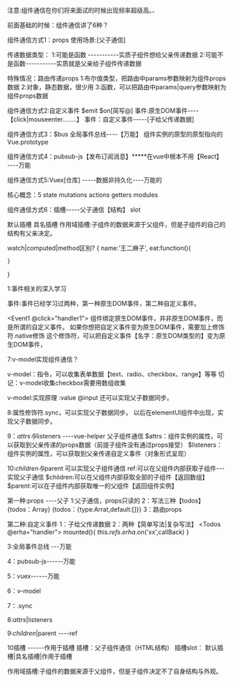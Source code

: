 注意:组件通信在你们将来面试的时候出现频率超级高。、

前面基础的时候：组件通信讲了6种？


组件通信方式1：props
使用场景:[父子通信]

传递数据类型：
1:可能是函数  -----------实质子组件想给父亲传递数据
2:可能不是函数-----------实质就是父亲给子组件传递数据
<TodoList :todos="123"  updateChecked="hander">

特殊情况：路由传递props
1:布尔值类型，把路由中params参数映射为组件props数据
2:对象，静态数据，很少用
3:函数，可以把路由中params|query参数映射为组件props数据



组件通信方式2:自定义事件   $emit  $on[简写@]
事件:原生DOM事件----【click|mouseenter........】
事件：自定义事件-----[子给父传递数据]


组件通信方式3：$bus 全局事件总线----【万能】
组件实例的原型的原型指向的Vue.prototype


组件通信方式4：pubsub-js【发布订阅消息】*****在vue中根本不用【React】 ----万能


组件通信方式5:Vuex[仓库]  -----数据非持久化----万能的

核心概念：5
state 
mutations
actions 
getters 
modules


组件通信方式6：插槽-----父子通信【结构】
slot

默认插槽
具名插槽
作用域插槽:子组件的数据来源于父组件，但是子组件的自己的结构有父亲决定。



watch|computed|method区别?
{
    name:'王二麻子',
    eat:function(){

    }
}



1:事件相关的深入学习

事件:事件已经学习过两种，第一种原生DOM事件，第二种自定义事件。

<Event1 @click="handler1"></Event1>
组件绑定原生DOM事件，并非原生DOM事件，而是所谓的自定义事件。
如果你想把自定义事件变为原生DOM事件，需要加上修饰符.native修饰
这个修饰符，可以把自定义事件【名字：原生DOM类型的】变为原生DOM事件，


7:v-model实现组件通信？

v-model：指令，可以收集表单数据【text、radio、checkbox、range】等等
切记：v-model收集checkbox需要用数组收集

v-model:实现原理   :value  @input  还可以实现父子数据同步。
<CustomInput v-model="msg"></CustomInput>



8:属性修饰符.sync，可以实现父子数据同步。
以后在elementUI组件中出现，实现父子数据同步。




9：$attrs与$listeners   ----vue-helper  父子组件通信
$attrs：组件实例的属性，可以获取到父亲传递的props数据（前提子组件没有通过props接受）
$listeners：组件实例的属性，可以获取到父亲传递自定义事件（对象形式呈现）



10:$children与$parent       可以实现父子组件通信
ref:可以在父组件内部获取子组件---实现父子通信
$children:可以在父组件内部获取全部的子组件【返回数组】
$parent:可以在子组件内部获取唯一的父组件【返回组件实例】










第一种:props ----父子
1:父子通信，props只读的
2：写法三种【todos】 {todos：Array} {todos：{type:Arrat,default:[]}}
3：路由props


第二种:自定义事件
1：子给父传递数据
2：两种【简单写法|复杂写法】
<Todos @erha="handler">
<Todos ref='erha'>
mounted(){
  this.$refs.erha.$on('xx',callBack)
}


3:全局事件总线  ---万能


4：pubsub-js------万能


5：vuex------万能


6：v-model


7：.sync


8:$attrs|$listeners


9:$children|$parent    ----ref



10插槽 ------作用于插槽
插槽：父子组件通信（HTML结构）
插槽slot：
默认插槽|具名插槽|作用于插槽

作用域插槽:子组件的数据来源于父组件，但是子组件决定不了自身结构与外观。